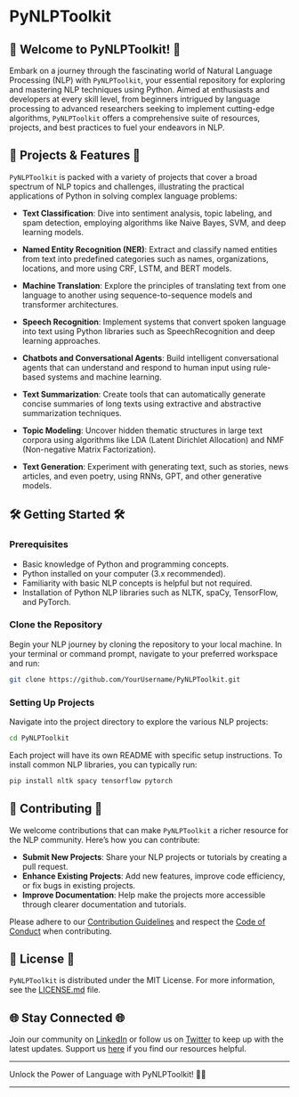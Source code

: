 # PyNLPToolkit

## 📖 Welcome to PyNLPToolkit! 📖

Embark on a journey through the fascinating world of Natural Language Processing (NLP) with `PyNLPToolkit`, your essential repository for exploring and mastering NLP techniques using Python. Aimed at enthusiasts and developers at every skill level, from beginners intrigued by language processing to advanced researchers seeking to implement cutting-edge algorithms, `PyNLPToolkit` offers a comprehensive suite of resources, projects, and best practices to fuel your endeavors in NLP.

## 🚀 Projects & Features 🚀

`PyNLPToolkit` is packed with a variety of projects that cover a broad spectrum of NLP topics and challenges, illustrating the practical applications of Python in solving complex language problems:

- **Text Classification**: Dive into sentiment analysis, topic labeling, and spam detection, employing algorithms like Naive Bayes, SVM, and deep learning models.

- **Named Entity Recognition (NER)**: Extract and classify named entities from text into predefined categories such as names, organizations, locations, and more using CRF, LSTM, and BERT models.

- **Machine Translation**: Explore the principles of translating text from one language to another using sequence-to-sequence models and transformer architectures.

- **Speech Recognition**: Implement systems that convert spoken language into text using Python libraries such as SpeechRecognition and deep learning approaches.

- **Chatbots and Conversational Agents**: Build intelligent conversational agents that can understand and respond to human input using rule-based systems and machine learning.

- **Text Summarization**: Create tools that can automatically generate concise summaries of long texts using extractive and abstractive summarization techniques.

- **Topic Modeling**: Uncover hidden thematic structures in large text corpora using algorithms like LDA (Latent Dirichlet Allocation) and NMF (Non-negative Matrix Factorization).

- **Text Generation**: Experiment with generating text, such as stories, news articles, and even poetry, using RNNs, GPT, and other generative models.

## 🛠️ Getting Started 🛠️

### Prerequisites

- Basic knowledge of Python and programming concepts.
- Python installed on your computer (3.x recommended).
- Familiarity with basic NLP concepts is helpful but not required.
- Installation of Python NLP libraries such as NLTK, spaCy, TensorFlow, and PyTorch.

### Clone the Repository

Begin your NLP journey by cloning the repository to your local machine. In your terminal or command prompt, navigate to your preferred workspace and run:

```bash
git clone https://github.com/YourUsername/PyNLPToolkit.git
```

### Setting Up Projects

Navigate into the project directory to explore the various NLP projects:

```bash
cd PyNLPToolkit
```

Each project will have its own README with specific setup instructions. To install common NLP libraries, you can typically run:

```bash
pip install nltk spacy tensorflow pytorch
```

## 🤝 Contributing 🤝

We welcome contributions that can make `PyNLPToolkit` a richer resource for the NLP community. Here’s how you can contribute:

- **Submit New Projects**: Share your NLP projects or tutorials by creating a pull request.
- **Enhance Existing Projects**: Add new features, improve code efficiency, or fix bugs in existing projects.
- **Improve Documentation**: Help make the projects more accessible through clearer documentation and tutorials.

Please adhere to our [Contribution Guidelines](CONTRIBUTING.md) and respect the [Code of Conduct](CODE_OF_CONDUCT.md) when contributing.

## 📜 License 📜

`PyNLPToolkit` is distributed under the MIT License. For more information, see the [LICENSE.md](LICENSE.md) file.

## 🌐 Stay Connected 🌐

Join our community on [LinkedIn](Your_LinkedIn_Profile) or follow us on [Twitter](Your_Twitter_Profile) to keep up with the latest updates. Support us [here](Your_Support_Link) if you find our resources helpful.

---

Unlock the Power of Language with PyNLPToolkit! 📖🚀

---
